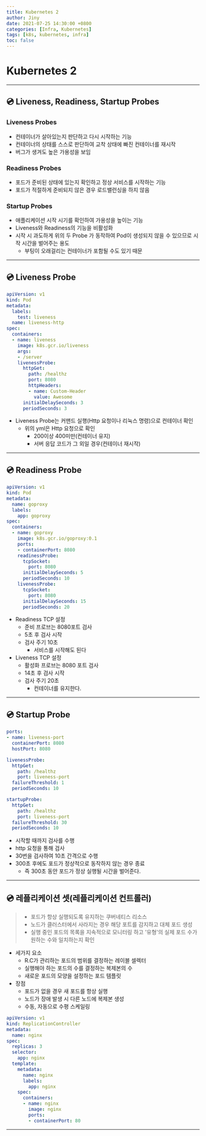 ```yaml
---
title: Kubernetes 2
author: Jiny
date: 2021-07-25 14:30:00 +0800
categories: [Infra, Kubernetes]
tags: [k8s, kubernetes, infra]
toc: false
---
```

 
# Kubernetes 2

___

## 💿 **Liveness, Readiness, Startup Probes**

### **Liveness Probes**

- 컨테이너가 살아있는지 판단하고 다시 시작하는 기능
- 컨테이너의 상태를 스스로 판단하여 교착 상태에 빠진 컨테이너를 재시작
- 버그가 생겨도 높은 가용성을 보임

### **Readiness Probes**

- 포드가 준비된 상태에 있는지 확인하고 정상 서비스를 시작하는 기능
- 포드가 적절하게 준비되지 않은 경우 로드밸런싱을 하지 않음

### **Startup Probes**

- 애플리케이션 시작 시기를 확인하여 가용성을 높이는 기능
- Liveness와 Readiness의 기능을 비활성화
- 시작 시 과도하게 위의 두 Probe 가 동작하여 Pod이 생성되지 않을 수 있으므로 시작 시간을 벌어주는 용도
  - 부팅이 오래걸리는 컨테이너가 포함될 수도 있기 때문

___

## 💿 **Liveness Probe**

```yml
apiVersion: v1
kind: Pod
metadata:
  labels:
    test: liveness
  name: liveness-http
spec:
  containers:
  - name: liveness
    image: k8s.gcr.io/liveness
    args:
    - /server
    livenessProbe:
      httpGet:
        path: /healthz
        port: 8080
        httpHeaders:
        - name: Custom-Header
          value: Awesome
      initialDelaySeconds: 3
      periodSeconds: 3
```
- Liveness Probe는 커맨드 실행(Http 요청이나 리눅스 명령)으로 컨테이너 확인
  - 위의 yml은 Http 요청으로 확인
    - 200이상 400미만(컨테이너 유지)
    - 서버 응답 코드가 그 외일 경우(컨테이너 재시작)

___

## 💿 **Readiness Probe**

```yml
apiVersion: v1
kind: Pod
metadata:
  name: goproxy
  labels:
    app: goproxy
spec:
  containers:
  - name: goproxy
    image: k8s.gcr.io/goproxy:0.1
    ports:
    - containerPort: 8080
    readinessProbe:
      tcpSocket:
        port: 8080
      initialDelaySeconds: 5
      periodSeconds: 10
    livenessProbe:
      tcpSocket:
        port: 8080
      initialDelaySeconds: 15
      periodSeconds: 20
```

- Readiness TCP 설정
  - 준비 프로브는 8080포트 검사
  - 5초 후 검사 시작
  - 검사 주기 10초
    - 서비스를 시작해도 된다
- Liveness TCP 설정
  - 활성화 프로브는 8080 포트 검사
  - 14초 후 검사 시작
  - 검사 주기 20초
    - 컨테이너를 유지한다.

___

## 💿 **Startup Probe**

```yml
ports:
- name: liveness-port
  containerPort: 8080
  hostPort: 8080

livenessProbe:
  httpGet:
    path: /healthz
    port: liveness-port
  failureThreshold: 1
  periodSeconds: 10

startupProbe:
  httpGet:
    path: /healthz
    port: liveness-port
  failureThreshold: 30
  periodSeconds: 10
```

- 시작할 때까지 검사를 수행
- http 요청을 통해 검사
- 30번을 검사하여 10초 간격으로 수행
- 300초 후에도 포드가 정상적으로 동작하지 않는 경우 종료
  - 즉 300초 동안 포드가 정상 실행될 시간을 벌어준다.

___

## 💿 **레플리케이션 셋(레플리케이션 컨트롤러)**

> - 포드가 항상 실행되도록 유지하는 쿠버네티스 리소스
> - 노드가 클러스터에서 사라지는 경우 해당 포트를 감지하고 대체 포드 생성
> - 실행 중인 포드의 목록을 지속적으로 모니터링 하고 '유형'의 실제 포드 수가 원하는 수와 일치하는지 확인

- 세가지 요소
  - R.C가 관리하는 포드의 범위를 결정하는 레이블 셀렉터
  - 실행해야 하는 포드의 수를 결정하는 복제본의 수
  - 새로운 포드의 모양을 설정하는 포드 템플릿
- 장점
  - 포드가 없을 경우 새 포드를 항상 실행
  - 노드가 장애 발생 시 다른 노드에 복제본 생성
  - 수동, 자동으로 수평 스케일링

```yml
apiVersion: v1
kind: ReplicationController
metadata:
  name: nginx
spec:
  replicas: 3
  selector:
    app: nginx
  template:
    metadata:
      name: nginx
      labels:
        app: nginx
    spec:
      containers:
      - name: nginx
        image: nginx
        ports:
        - containerPort: 80
```

___

